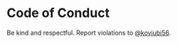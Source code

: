 # Code of Conduct

Be kind and respectful. Report violations to [@koviubi56](https://github.com/koviubi56).
